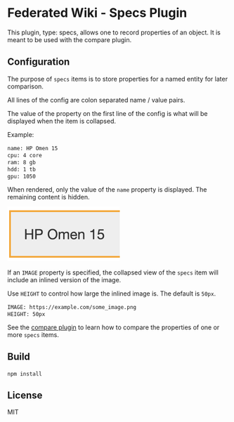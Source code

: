 # Federated Wiki - Specs Plugin

This plugin, type: specs, allows one to record properties of an object. It is meant to be used with the compare plugin.

## Configuration

The purpose of `specs` items is to store properties for a named entity for later comparison.

All lines of the config are colon separated name / value pairs.

The value of the property on the first line of the config is what will be displayed when the item is collapsed.

Example:
```
name: HP Omen 15
cpu: 4 core
ram: 8 gb
hdd: 1 tb
gpu: 1050
```

When rendered, only the value of the `name` property is displayed. The remaining content is hidden.

![Rendered view](screenshots/summary.png)

If an `IMAGE` property is specified, the collapsed view of the `specs` item will include an inlined version of the image.

Use `HEIGHT` to control how large the inlined image is. The default is `50px`.

```
IMAGE: https://example.com/some_image.png
HEIGHT: 50px
```

See the [compare plugin](https://github.com/joshuabenuck/wiki-plugin-compare) to learn how to compare the properties of one or more `specs` items.

## Build

    npm install

## License

MIT


